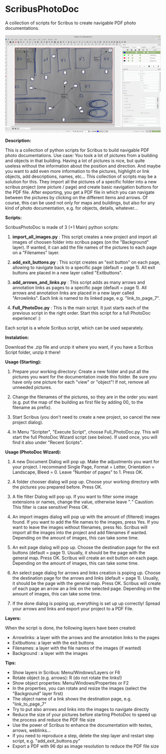 # ScribusPhotoDoc
A collection of scripts for Scribus to create navigable PDF photo documentations.



![screenshot](https://raw.githubusercontent.com/sonejostudios/ScribusPhotoDoc/master/PhotoDoc.jpg "ScribusPhotoDoc")


__Description:__

This is a collection of python scripts for Scribus to build navigable PDF photo documentations.
Use case: You took a lot of pictures from a building and objects in that building. Having a lot of pictures is nice, but quite useless without the information about the position and direction. And maybe you want to add even more information to the pictures, highlight or link objects, add descriptions, names, etc...
This collection of scripts may be a solution for this. They import all the pictures of a specific folder into a new scribus project (one picture / page) and create basic navigation buttons for the PDF file.
After exporting, you get a PDF file in which you can navigate between the pictures by clicking on the different items and arrows.
Of course, this can be used not only for maps and buildings, but also for any kind of photo documentation, e.g. for objects, details, whatever...


__Scripts:__

ScribusPhotoDoc is made of 3 (+1 Main) python scripts:

1. __import_all_images.py__ : This script creates a new project and import all images of choosen folder into scribus pages (on the "Background" layer). If wanted, it can add the file names of the pictures to each page on a "Filenames" layer.

2. __add_exit_buttons.py__ : This script creates an "exit button" on each page, allowing to navigate back to a specific page (default = page 1). All exit buttons are placed in a new layer called "Exitbuttons".

3. __add_arrows_and_links.py__ : This script adds as many arrows and annotation links as pages to a specific page (default = page 1). All arrows and annotation links are placed in a new layer called "Arrowlinks". Each link is named to its linked page, e.g. "link_to_page_7".

4. __Full_PhotoDoc.py__ : This is the main script. It just starts each of the previous script in the right order. Start this script for a full PhotoDoc experience! :)


Each script is a whole Scribus script, which can be used separately.



__Instalation:__

Download the .zip file and unzip it where you want, if you have a Scribus Script folder, unzip it there!



__Usage (Starting):__

1. Prepare your working directory: Create a new folder and put all the pictures you want for the documentation inside this folder. Be sure you have only one picture for each "view" or "object"! If not, remove all unneeded pictures.

2. Change the filenames of the pictures, so they are in the order you want (e.g. put the map of the building as first file by adding 00_ to the filename as prefix).

3. Start Scribus (you don't need to create a new project, so cancel the new project dialog).

4. In Menu "Scripter", "Execute Script", choose Full_PhotoDoc.py. This will start the full PhotoDoc Wizard script (see below). If used once, you will find it also under "Recent Scripts".



__Usage (PhotoDoc Wizard):__

1. A new Document Dialog will pop up. Make the adjustments you want for your project. I recommand Single Page, Format = Letter, Orientation = Landscape, Bleed = 0. Leave "Number of pages" to 1. Press OK.

2. A folder chooser dialog will pop up. Choose your working directory with the pictures you prepared before. Press OK.

3. A file filter Dialog will pop up. If you want to filter some image extensions or names, change the value, otherwise leave "*.*" Caustion: This filter is case sensitive! Press OK.

4. An import images dialog will pop up with the amount of (filtered) images found. If you want to add the file names to the images, press Yes. If you want to leave the images without filenames, press No. Scribus will import all the images into the project and add filenames if wanted. Depending on the amount of images, this can take some time.

5. An exit page dialog will pop up. Choose the destination page for the exit buttons (default = page 1). Usually, it should be the page with the general map. Press OK. Scribus will create an exit button on each page. Depending on the amount of images, this can take some time.

6. An select page dialog for arrows and links creation is poping up. Choose the destination page for the arrows and links (default = page 1). Usually, it should be the page with the general map. Press OK. Scribus will create of each page an arrow an a link on the selected page. Depending on the amount of images, this can take some time.

7. If the done dialog is poping up, everything is set up up correctly! Spread your arrows and links and export your project to a PDF File.



__Layers:__

When the script is done, the following layers have been created:
- Arrowlinks: a layer with the arrows and the annotation links to the pages
- Exitbuttons: a layer with the exit buttons
- Filenames:  a layer with the file names of the images (if wanted)
- Background : a layer with the images
    


__Tips:__

- Show layers in Scribus: Menu/Windows/Layers or F6
- Rotate object (e.g. arrows): R (do not rotate the links!)
- Show object properties: Menu/Windows/Properties or F2
- In the properties, you can rotate and resize the images (select the "Background" layer first)
- The object name of a link shows the destination page, e.g. "link_to_page_7"
- Try to put also arrows and links into the images to navigate directly
- Reduce the size of your pictures before starting PhotoDoc to speed up the process and reduce the PDF file size
- Use the power of Scribus to enhance the documentation with textes, arrows, weblinks...
- If you need to reproduce a step, delete the step layer and restart step script, e.g. "add_exit_buttons.py"
- Export a PDF with 96 dpi as image resolution to reduce the PDF file size



